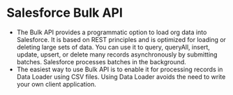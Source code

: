 # Salesforce Bulk API

* The Bulk API provides a programmatic option to load org data into Salesforce.  It is based on REST principles and is optimized for loading or deleting large sets of data.  You can use it to query, queryAll, insert, update, upsert, or delete many records asynchronously by submitting batches. Salesforce processes batches in the background.
* The easiest way to use Bulk API is to enable it for processing records in Data Loader using CSV files. Using Data Loader avoids the need to write your own client application.
